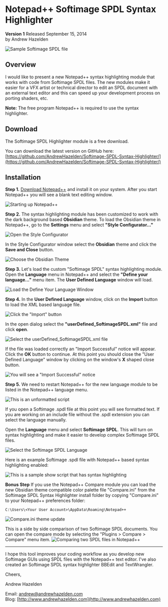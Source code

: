 # Notepad++ Softimage SPDL Syntax Highlighter #
**Version 1** Released September 15, 2014  
by Andrew Hazelden

![Sample Softimage SPDL file](screenshots/npp_softimage_syntax_highlighter.png)

## Overview ##
I would like to present a new Notepad++ syntax highlighting module that works with code from Softimage SPDL files. The new modules make it easier for a VFX artist or technical director to edit an SPDL document with an external text editor and this can speed up your development process on porting shaders, etc.

**Note:** The free program Notepad++ is required to use the syntax highlighter.

## Download ##

The Softimage SPDL Highlighter module is a free download.

You can download the latest version on GitHub here:   
[https://github.com/AndrewHazelden/Softimage-SPDL-Syntax-Highlighter/](https://github.com/AndrewHazelden/Softimage-SPDL-Syntax-Highlighter/)

## Installation ##

**Step 1.**  [Download Notepad++](http://notepad-plus-plus.org/download/v6.4.5.html) and install it on your system. After you start Notepad++ you will see a blank text editing window.

![Starting up Notepad++](screenshots/1_notepad++_UI_start.png)

**Step 2.**  The syntax highlighting module has been customized to work with the dark background based **Obsidian** theme. To load the Obsidian theme in Notepad++, go to the **Settings** menu and select **"Style Configurator..."**

![Open the Style Configurator](screenshots/2_style_configurator.png)

In the Style Configurator window select the **Obsidian** theme and click the **Save and Close** button. 

![Choose the Obsidian Theme](screenshots/3_style_configurator_obsidian.png)

**Step 3.** Let's load the custom "Softimage SPDL" syntax highlighting module. Open the **Language** menu in Notepad++ and select the **"Define your language..."** menu item. The **User Defined Language** window will load.

![Load the Define Your Language Window](screenshots/4_define_your_language.png)


**Step 4.** In the **User Defined Language** window, click on the **Import** button to load the XML based language file.

![Click the "Import" button](screenshots/5_import_a_language.png)

In the open dialog select the **"userDefined_SoftimageSPDL.xml"** file and click **open**.

![Select the userDefined_SoftimageSPDL.xml file ](screenshots/6_select_the_language_file.png)

If the file was loaded correctly an "Import Successful" notice will appear.  Click the **OK** button to continue. At this point you should close the "User Defined Language" window by clicking on the window's **X** shaped close button.

![You will see a "Import Successful" notice](screenshots/7_import_success.png)

**Step 5.**  We need to restart Notepad++ for the new language module to be listed in the Notepad++ language menu.

![This is an unformatted script](screenshots/8_unstyled_text.png)

If you open a Softimage .spdl file at this point you will see formatted text. If you are working on an include file without the .spdl extension you can select the language manually.

Open the **Language** menu and select **Softimage SPDL**. This will turn on syntax highlighting and make it easier to develop complex Softimage SPDL files.
 
![Select the Softimage SPDL Language](screenshots/9_select_the_language.png)


Here is an example Softimage .spdl file with Notepad++ based syntax highlighting enabled:

![This is a sample show script that has syntax highlighting](screenshots/10_highlighted_softimage.png)

**Bonus Step** If you use the Notepad++ Compare module you can load the new Obsidian theme compatible color palette file "Compare.ini" from the Softimage SPDL Syntax Highlighter install folder by copying "Compare.ini" to your Notepad++ preferences folder:

    C:\Users\<Your User Account>\AppData\Roaming\Notepad++

![Compare.ini theme update](screenshots/compare-color-update.png)

This is a side by side comparison of two Softimage SPDL documents. You can open the compare mode by selecting the "Plugins > Compare > Compare" menu item. 
![Comparing two SPDL files in Notepad++](screenshots/compare-mode.png)

* * *

I hope this tool improves your coding workflow as you develop new Softimage GUIs using SPDL files with the Notepad++ text editor. I've also created an Softimage SPDL syntax highlighter BBEdit and TextWrangler.

Cheers,  

Andrew Hazelden

Email: [andrew@andrewhazelden.com](mailto:andrew@andrewhazelden.com)   
Blog: [http://www.andrewhazelden.com](http://www.andrewhazelden.com)  



